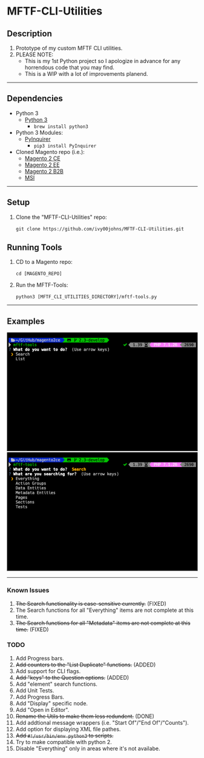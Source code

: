 # MFTF-CLI-Utilities

## Description
1. Prototype of my custom MFTF CLI utilities.
2. PLEASE NOTE: 
    * This is my 1st Python project so I apologize in advance for any horrendous code that you may find.
    * This is a WIP with a lot of improvements planend.

----

## Dependencies
* Python 3
    * [Python 3](https://www.python.org/download/releases/3.0/)
        * ```brew install python3```
* Python 3 Modules:
    * [PyInquirer](https://github.com/CITGuru/PyInquirer)
        * ```pip3 install PyInquirer```
* Cloned Magento repo (i.e.):
    * [Magento 2 CE](https://github.com/magento/magento2ce.git)
    * [Magento 2 EE](https://github.com/magento/magento2ee)
    * [Magento 2 B2B](https://github.com/magento/magento2b2b)
    * [MSI](https://github.com/magento-engcom/msi)

----

## Setup
1. Clone the "MFTF-CLI-Utilities" repo:
    ```
    git clone https://github.com/ivy00johns/MFTF-CLI-Utilities.git
    ```

## Running Tools
1. CD to a Magento repo:
    ```
    cd [MAGENTO_REPO]
    ```
2. Run the MFTF-Tools:
    ```
    python3 [MFTF_CLI_UTILITIES_DIRECTORY]/mftf-tools.py
    ```

----

## Examples
![Question #1](https://github.com/ivy00johns/MFTF-CLI-Utilities/blob/master/Images/question-1.png?raw=true)
![Question #2](https://github.com/ivy00johns/MFTF-CLI-Utilities/blob/master/Images/question-2.png?raw=true)

----

### Known Issues
1. ~~The Search functionality is case-sensitive currently.~~ (FIXED)
2. The Search functions for all "Everything" items are not complete at this time.
3. ~~The Search functions for all "Metadata" items are not complete at this time.~~ (FIXED)

### TODO
1. Add Progress bars.
2. ~~Add counters to the "List Duplicate" functions.~~ (ADDED)
3. Add support for CLI flags.
4. ~~Add "keys" to the Question options.~~ (ADDED)
5. Add "element" search functions.
6. Add Unit Tests.
7. Add Progress Bars.
8. Add "Display" specific node.
9. Add "Open in Editor".
10. ~~Rename the Utils to make them less redundent.~~ (DONE)
11. Add addtional message wrappers (i.e. "Start Of"/"End Of"/"Counts").
12. Add option for displaying XML file pathes.
13. ~~Add ```#!/usr/bin/env python3``` to scripts.~~
14. Try to make compatible with python 2.
15. Disable "Everything" only in areas where it's not availabe.
